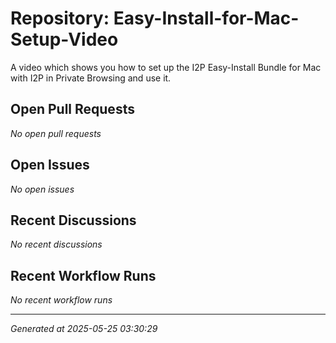 # Repository: Easy-Install-for-Mac-Setup-Video

A video which shows you how to set up the I2P Easy-Install Bundle for Mac with I2P in Private Browsing and use it.

## Open Pull Requests


*No open pull requests*


## Open Issues


*No open issues*


## Recent Discussions


*No recent discussions*


## Recent Workflow Runs


*No recent workflow runs*


---
*Generated at 2025-05-25 03:30:29*
